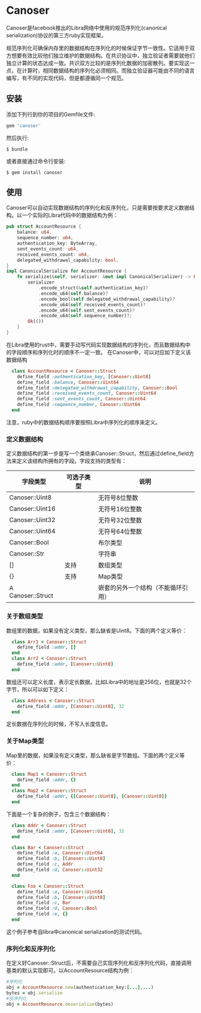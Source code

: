 # Canoser


Canoser是facebook推出的Libra网络中使用的规范序列化(canonical serialization)协议的第三方ruby实现框架。

规范序列化可确保内存里的数据结构在序列化的时候保证字节一致性。它适用于双方想要有效比较他们独立维护的数据结构。在共识协议中，独立验证者需要就他们独立计算的状态达成一致。共识双方比较的是序列化数据的加密散列。要实现这一点，在计算时，相同数据结构的序列化必须相同。而独立验证器可能由不同的语言编写，有不同的实现代码，但是都遵循同一个规范。


## 安装

添加下列行到你的项目的Gemfile文件:

```ruby
gem 'canoser'
```

然后执行:

    $ bundle

或者直接通过命令行安装:

    $ gem install canoser

## 使用

Canoser可以自动实现数据结构的序列化和反序列化，只是需要按要求定义数据结构。以一个实际的Libra代码中的数据结构为例：

```rust
pub struct AccountResource {
    balance: u64,
    sequence_number: u64,
    authentication_key: ByteArray,
    sent_events_count: u64,
    received_events_count: u64,
    delegated_withdrawal_capability: bool,
}
impl CanonicalSerialize for AccountResource {
    fn serialize(&self, serializer: &mut impl CanonicalSerializer) -> Result<()> {
        serializer
            .encode_struct(&self.authentication_key)?
            .encode_u64(self.balance)?
            .encode_bool(self.delegated_withdrawal_capability)?
            .encode_u64(self.received_events_count)?
            .encode_u64(self.sent_events_count)?
            .encode_u64(self.sequence_number)?;
        Ok(())
    }
}
```
在Libra使用的rust中，需要手动写代码实现数据结构的序列化，而且数据结构中的字段顺序和序列化时的顺序不一定一致。
在Canoser中，可以对应如下定义该数据结构
```ruby
  class AccountResource < Canoser::Struct
  	define_field :authentication_key, [Canoser::Uint8]
  	define_field :balance, Canoser::Uint64
  	define_field :delegated_withdrawal_capability, Canoser::Bool
  	define_field :received_events_count, Canoser::Uint64
  	define_field :sent_events_count, Canoser::Uint64
  	define_field :sequence_number, Canoser::Uint64
  end  
```
注意，ruby中的数据结构顺序要按照Libra中序列化的顺序来定义。

### 定义数据结构

定义数据结构的第一步是写一个类继承Canoser::Struct，然后通过define_field方法来定义该结构所拥有的字段。字段支持的类型有：

| 字段类型 | 可选子类型 | 说明 |
| ------ | ------ | ------ |
| Canoser::Uint8 |  | 无符号8位整数 |
| Canoser::Uint16 |  | 无符号16位整数 |
| Canoser::Uint32 |  | 无符号32位整数 |
| Canoser::Uint64 |  | 无符号64位整数 |
| Canoser::Bool |  | 布尔类型 |
| Canoser::Str |  | 字符串 |
| [] | 支持 | 数组类型 |
| {} | 支持 |  Map类型 |
| A Canoser::Struct |  | 嵌套的另外一个结构（不能循环引用） |

### 关于数组类型
数组里的数据，如果没有定义类型，那么缺省是Uint8。下面的两个定义等价：
```ruby
  class Arr1 < Canoser::Struct
    define_field :addr, []
  end
  class Arr2 < Canoser::Struct
    define_field :addr, [Canoser::Uint8]
  end  
```  
数组还可以定义长度，表示定长数据。比如Libra中的地址是256位，也就是32个字节，所以可以如下定义：
```ruby
  class Address < Canoser::Struct
    define_field :addr, [Canoser::Uint8], 32
  end  
```  
定长数据在序列化的时候，不写入长度信息。

### 关于Map类型
Map里的数据，如果没有定义类型，那么缺省是字节数组。下面的两个定义等价：
```ruby
  class Map1 < Canoser::Struct
    define_field :addr, {}
  end
  class Map2 < Canoser::Struct
    define_field :addr, {[Canoser::Uint8], [Canoser::Uint8]}
  end  
```  

下面是一个复杂的例子，包含三个数据结构：
```ruby
  class Addr < Canoser::Struct
    define_field :addr, [Canoser::Uint8], 32
  end

  class Bar < Canoser::Struct
    define_field :a, Canoser::Uint64
    define_field :b, [Canoser::Uint8]
    define_field :c, Addr
    define_field :d, Canoser::Uint32
  end

  class Foo < Canoser::Struct
    define_field :a, Canoser::Uint64
    define_field :b, [Canoser::Uint8]
    define_field :c, Bar
    define_field :d, Canoser::Bool
    define_field :e, {}
  end
```
这个例子参考自libra中canonical serialization的测试代码。

### 序列化和反序列化
在定义好Canoser::Struct后，不需要自己实现序列化和反序列化代码，直接调用基类的默认实现即可。以AccountResource结构为例：
```ruby
#序列化
obj = AccountResource.new(authentication_key:[...],...)
bytes = obj.serialize
#反序列化
obj = AccountResource.deserialize(bytes)
```

